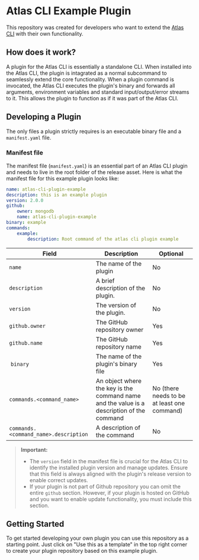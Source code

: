# Atlas CLI Example Plugin
This repository was created for developers who want to extend the [Atlas CLI](https://github.com/mongodb/mongodb-atlas-cli) with their own functionality. 

## How does it work?

A plugin for the Atlas CLI is essentially a standalone CLI. When installed into the Atlas CLI, the plugin is intagrated as a normal subcommand to seamlessly extend the core functionality. When a plugin command is invocated, the Atlas CLI executes the plugin's binary and forwards all arguments, environment variables and standard input/output/error streams to it. This allows the plugin to function as if it was part of the Atlas CLI.

## Developing a Plugin

The only files a plugin strictly requires is an executable binary file and a `manifest.yaml` file.

### Manifest file
The manifest file (`manifest.yaml`) is an essential part of an Atlas CLI plugin and needs to live in the root folder of the release asset. Here is what the manifest file for this example plugin looks like:

```yaml
name: atlas-cli-plugin-example
description: this is an example plugin
version: 2.0.0
github:
    owner: mongodb
    name: atlas-cli-plugin-example
binary: example
commands: 
    example: 
        description: Root command of the atlas cli plugin example
```

| Field | Description | Optional |
| - | - | - |
| `name` | The name of the plugin | No
| `description` | A brief description of the plugin. | No
| `version` | The version of the plugin.  | No
| `github.owner` | The GitHub repository owner | Yes
| `github.name`| The GitHub repository name | Yes
| `binary`| The name of the plugin's binary file | Yes
| `commands.<command_name>` | An object where the key is the command name and the value is a description of the command | No (there needs to be at least one command)
| `commands.<command_name>.description` | A description of the command | No

> **Important:** 
> - The `version` field in the manifest file is crucial for the Atlas CLI to identify the installed plugin version and manage updates. Ensure that this field is always aligned with the plugin's release version to enable correct updates.
> - If your plugin is not part of Github repository you can omit the entire `github` section. However, if your plugin is hosted on GitHub and you want to enable update functionality, you must include this section.

## Getting Started

To get started developing your own plugin you can use this repository as a starting point. Just click on "Use this as a template" in the top right corner to create your plugin repository based on this example plugin.
